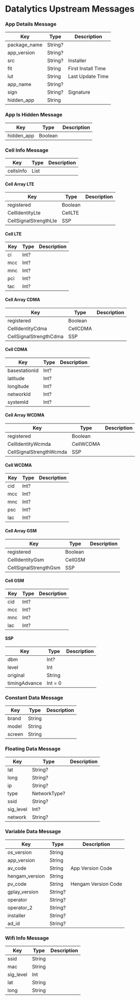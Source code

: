 # Datalytics Upstream Messages

### App Details Message

|Key|Type|Description|
|----|----|----|
|package_name|String?||
|app_version|String?||
|src|String?|Installer|
|fit|String|First Install Time|
|lut|String|Last Update Time|
|app_name|String?||
|sign|String?|Signature|
|hidden_app|String||



### App Is Hidden Message

|Key|Type|Description|
|----|----|----|
|hidden_app|Boolean||



### Cell Info Message

|Key|Type|Description|
|----|----|----|
|cellsInfo|List<CellArray>||

#### Cell Array LTE

|Key|Type|Description|
|----|----|----|
|registered|Boolean||
|CellIdentityLte|CellLTE||
|CellSignalStrengthLte|SSP||

#### Cell LTE

|Key|Type|Description|
|----|----|----|
|ci|Int?||
|mcc|Int?||
|mnc|Int?||
|pci|Int?||
|tac|Int?||

#### Cell Array CDMA

|Key|Type|Description|
|----|----|----|
|registered|Boolean||
|CellIdentityCdma|CellCDMA||
|CellSignalStrengthCdma|SSP||


#### Cell CDMA

|Key|Type|Description|
|----|----|----|
|basestationId|Int?||
|latitude|Int?||
|longitude|Int?||
|networkId|Int?||
|systemId|Int?||

#### Cell Array WCDMA

|Key|Type|Description|
|----|----|----|
|registered|Boolean||
|CellIdentityWcmda|CellWCDMA||
|CellSignalStrengthWcmda|SSP||

#### Cell WCDMA

|Key|Type|Description|
|----|----|----|
|cid|Int?||
|mcc|Int?||
|mnc|Int?||
|psc|Int?||
|lac|Int?||

#### Cell Array GSM

|Key|Type|Description|
|----|----|----|
|registered|Boolean||
|CellIdentityGsm|CellGSM||
|CellSignalStrengthGsm|SSP||

#### Cell GSM

|Key|Type|Description|
|----|----|----|
|cid|Int?||
|mcc|Int?||
|mnc|Int?||
|lac|Int?||

#### SSP

|Key|Type|Description|
|----|----|----|
|dbm|Int?||
|level|Int||
|original|String||
|timingAdvance|Int = 0||



### Constant Data Message

|Key|Type|Description|
|----|----|----|
|brand|String||
|model|String||
|screen|String||



### Floating Data Message

|Key|Type|Description|
|----|----|----|
|lat|String?||
|long|String?||
|ip|String?||
|type|NetworkType?||
|ssid|String?||
|sig_level|Int?||
|network|String?||



### Variable Data Message

|Key|Type|Description|
|----|----|----|
|os_version|String||
|app_version|String||
|av_code|String|App Version Code|
|hengam_version|String||
|pv_code|String|Hengam Version Code|
|gplay_version|String?||
|operator|String?||
|operator_2|String?||
|installer|String?||
|ad_id|String?||



### Wifi Info Message

|Key|Type|Description|
|----|----|----|
|ssid|String||
|mac|String||
|sig_level|Int||
|lat|String||
|long|String||